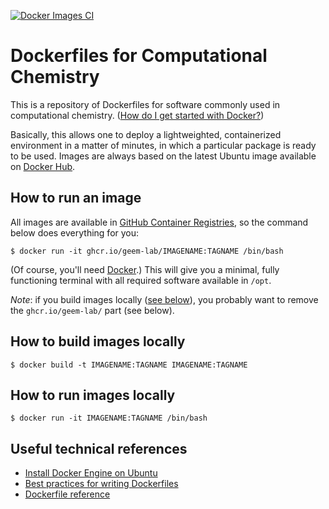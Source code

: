 [![Docker Images CI](https://github.com/geem-lab/docker-hpc/actions/workflows/docker-image.yml/badge.svg)](https://github.com/geem-lab/docker-hpc/actions/workflows/docker-image.yml)

# Dockerfiles for Computational Chemistry

This is a repository of Dockerfiles for software commonly used in
computational chemistry.
([How do I get started with Docker?](https://docs.docker.com/get-started/))

Basically, this allows one to deploy a lightweighted, containerized environment
in a matter of minutes, in which a particular package is ready to be used.
Images are always based on the latest Ubuntu image available on
[Docker Hub](https://hub.docker.com/_/ubuntu).

## How to run an image

All images are available in
[GitHub Container Registries](https://github.com/orgs/geem-lab/packages?repo_name=docker-hpc),
so the command below does everything for you:

    $ docker run -it ghcr.io/geem-lab/IMAGENAME:TAGNAME /bin/bash

(Of course, you'll need [Docker](https://www.docker.com/).)
This will give you a minimal, fully functioning terminal with all required
software available in `/opt`.

*Note*: if you build images locally
([see below](#how-to-build-images-locally)), you probably want to remove the
`ghcr.io/geem-lab/` part (see below).

## How to build images locally

    $ docker build -t IMAGENAME:TAGNAME IMAGENAME:TAGNAME

## How to run images locally

    $ docker run -it IMAGENAME:TAGNAME /bin/bash

## Useful technical references

- [Install Docker Engine on Ubuntu](https://docs.docker.com/engine/install/ubuntu/)
- [Best practices for writing Dockerfiles](https://docs.docker.com/develop/develop-images/dockerfile_best-practices/)
- [Dockerfile reference](https://docs.docker.com/engine/reference/builder/)
